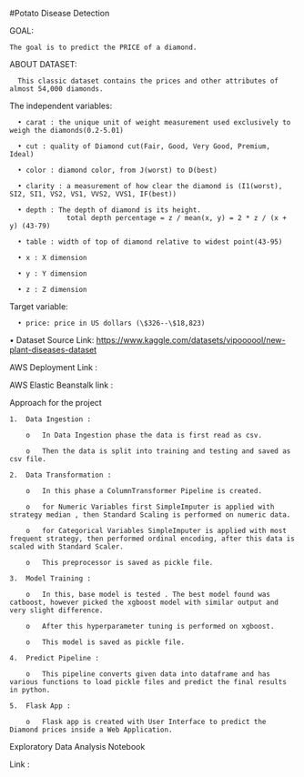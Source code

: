 
#Potato Disease Detection


GOAL:

    The goal is to predict the PRICE of a diamond.
    
ABOUT DATASET:

      This classic dataset contains the prices and other attributes of almost 54,000 diamonds.
      
  The independent variables:
  
      •	carat : the unique unit of weight measurement used exclusively to weigh the diamonds(0.2-5.01)
      
      •	cut : quality of Diamond cut(Fair, Good, Very Good, Premium, Ideal)
      
      •	color : diamond color, from J(worst) to D(best)
      
      •	clarity : a measurement of how clear the diamond is (I1(worst), SI2, SI1, VS2, VS1, VVS2, VVS1, IF(best))
      
      •	depth : The depth of diamond is its height.
                  total depth percentage = z / mean(x, y) = 2 * z / (x + y) (43-79)
      
      •	table : width of top of diamond relative to widest point(43-95)
      
      •	x : X dimension
      
      •	y : Y dimension
      
      •	z : Z dimension
  
  Target variable:
  
      •	price: price in US dollars (\$326--\$18,823)
  
  •	Dataset Source Link:
  https://www.kaggle.com/datasets/vipoooool/new-plant-diseases-dataset


AWS Deployment Link :



AWS Elastic Beanstalk link :  



Approach for the project

    1.	Data Ingestion :
    
        o	In Data Ingestion phase the data is first read as csv.
        
        o	Then the data is split into training and testing and saved as csv file.
    
    2.	Data Transformation :
    
        o	In this phase a ColumnTransformer Pipeline is created.
        
        o	for Numeric Variables first SimpleImputer is applied with strategy median , then Standard Scaling is performed on numeric data.
        
        o	for Categorical Variables SimpleImputer is applied with most frequent strategy, then performed ordinal encoding, after this data is scaled with Standard Scaler.
        
        o	This preprocessor is saved as pickle file.
    
    3.	Model Training :
    
        o	In this, base model is tested . The best model found was catboost, however picked the xgboost model with similar output and very slight difference.
        
        o	After this hyperparameter tuning is performed on xgboost.
        
        o	This model is saved as pickle file.
    
    4.	Predict Pipeline :
    
        o	This pipeline converts given data into dataframe and has various functions to load pickle files and predict the final results in python.
    
    5.	Flask App :
    
        o	Flask app is created with User Interface to predict the Diamond prices inside a Web Application.

Exploratory Data Analysis Notebook

Link : 

